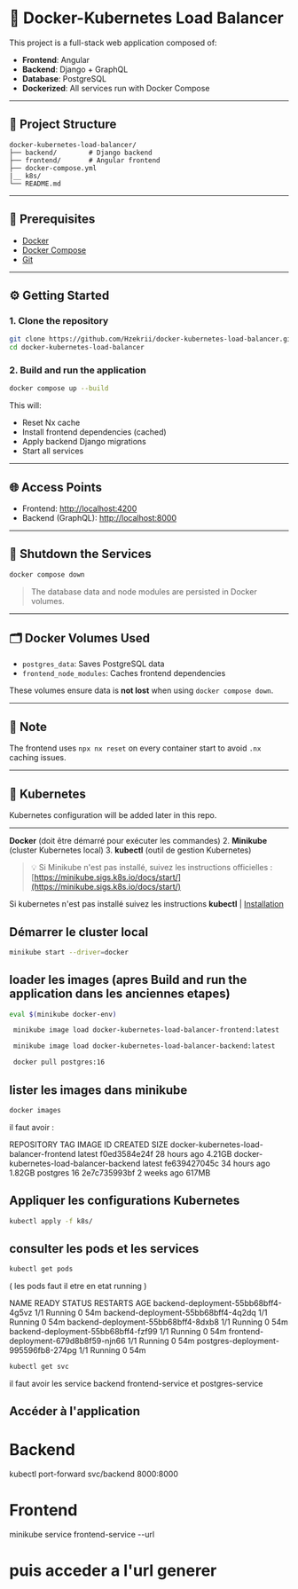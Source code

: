# 🚀 Docker-Kubernetes Load Balancer

This project is a full-stack web application composed of:

- **Frontend**: Angular
- **Backend**: Django + GraphQL
- **Database**: PostgreSQL
- **Dockerized**: All services run with Docker Compose


---

## 📁 Project Structure

```
docker-kubernetes-load-balancer/
├── backend/        # Django backend
├── frontend/       # Angular frontend
├── docker-compose.yml
|__ k8s/
└── README.md
```

---

## 🧰 Prerequisites

- [Docker](https://www.docker.com/)
- [Docker Compose](https://docs.docker.com/compose/)
- [Git](https://git-scm.com/)

---

## ⚙️ Getting Started

### 1. Clone the repository

```bash
git clone https://github.com/Hzekrii/docker-kubernetes-load-balancer.git
cd docker-kubernetes-load-balancer
```

### 2. Build and run the application

```bash
docker compose up --build
```

This will:
- Reset Nx cache
- Install frontend dependencies (cached)
- Apply backend Django migrations
- Start all services

---

## 🌐 Access Points

- Frontend: [http://localhost:4200](http://localhost:4200)
- Backend (GraphQL): [http://localhost:8000](http://localhost:8000)

---

## 🧼 Shutdown the Services

```bash
docker compose down
```

> The database data and node modules are persisted in Docker volumes.

---

## 🗂 Docker Volumes Used

- `postgres_data`: Saves PostgreSQL data
- `frontend_node_modules`: Caches frontend dependencies

These volumes ensure data is **not lost** when using `docker compose down`.

---

## 📌 Note

The frontend uses `npx nx reset` on every container start to avoid `.nx` caching issues.

---

## 🚧 Kubernetes

Kubernetes configuration will be added later in this repo.

---
 **Docker** (doit être démarré pour exécuter les commandes)
2. **Minikube** (cluster Kubernetes local)
3. **kubectl** (outil de gestion Kubernetes)

> 💡 Si Minikube n'est pas installé, suivez les instructions officielles : [https://minikube.sigs.k8s.io/docs/start/](https://minikube.sigs.k8s.io/docs/start/)

Si kubernetes n'est pas installé suivez les instructions
 **kubectl** | [Installation](https://kubernetes.io/docs/tasks/tools/)

## Démarrer le cluster local 
```bash
minikube start --driver=docker
```

## loader les images (apres Build and run the application dans les anciennes etapes)
```bash
eval $(minikube docker-env)
```

```bash
 minikube image load docker-kubernetes-load-balancer-frontend:latest
 ```

```bash
 minikube image load docker-kubernetes-load-balancer-backend:latest
 ```

```bash
 docker pull postgres:16
 ```
## lister les images dans minikube 
 ```bash
 docker images
 ```
 il faut avoir : 

 REPOSITORY                                       TAG       IMAGE ID       CREATED         SIZE
docker-kubernetes-load-balancer-frontend         latest    f0ed3584e24f   28 hours ago    4.21GB
docker-kubernetes-load-balancer-backend          latest    fe639427045c   34 hours ago    1.82GB
postgres                                         16        2e7c735993bf   2 weeks ago     617MB



## Appliquer les configurations Kubernetes

```bash
kubectl apply -f k8s/
```
## consulter les pods et les services 

```bash
kubectl get pods 
``` 
( les pods faut il etre en etat running )

NAME                                   READY   STATUS    RESTARTS   AGE
backend-deployment-55bb68bff4-4g5vz    1/1     Running   0          54m
backend-deployment-55bb68bff4-4q2dq    1/1     Running   0          54m
backend-deployment-55bb68bff4-8dxb8    1/1     Running   0          54m
backend-deployment-55bb68bff4-fzf99    1/1     Running   0          54m
frontend-deployment-679d8b8f59-njn66   1/1     Running   0          54m
postgres-deployment-995596fb8-274pg    1/1     Running   0          54m

```bash
kubectl get svc
```
il faut avoir les service backend  frontend-service et postgres-service


## Accéder à l'application

# Backend 
kubectl port-forward svc/backend 8000:8000


# Frontend
minikube service frontend-service --url

# puis acceder a l'url generer 

